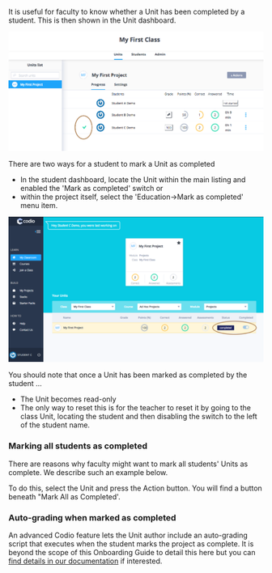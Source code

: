 It is useful for faculty to know whether a Unit has been completed by a student. This is then shown in the Unit dashboard.

![](.guides/img/unit-completed-teacher.png)

There are two ways for a student to mark a Unit as completed

- In the student dashboard, locate the Unit within the main listing and enabled the 'Mark as completed' switch or 
- within the project itself, select the 'Education->Mark as completed' menu item. 

![](.guides/img/unit-completed.png)


You should note that once a Unit has been marked as completed by the student ...

- The Unit becomes read-only
- The only way to reset this is for the teacher to reset it by going to the class Unit, locating the student and then disabling the switch to the left of the student name.

### Marking all students as completed
There are reasons why faculty might want to mark all students' Units as complete. We describe such an example below.

To do this, select the Unit and press the Action button. You will find a button beneath "Mark All as Completed'.

### Auto-grading when marked as completed
An advanced Codio feature lets the Unit author include an auto-grading script that executes when the student marks the project as complete. It is beyond the scope of this Onboarding Guide to detail this here but you can [find details in our documentation](https://codio.com/docs/teacher/classes/autograde/) if interested.

